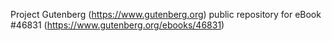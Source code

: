 Project Gutenberg (https://www.gutenberg.org) public repository for eBook #46831 (https://www.gutenberg.org/ebooks/46831)
